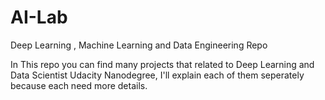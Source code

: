 # AI-Lab
Deep Learning , Machine Learning and Data Engineering Repo

In This repo you can find many projects that related to Deep Learning and Data Scientist Udacity Nanodegree, I'll explain each of them seperately because each need more details.
